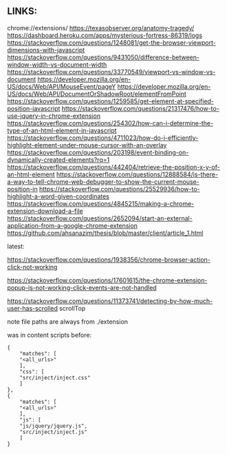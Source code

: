 LINKS:
---------------------------
chrome://extensions/
https://texasobserver.org/anatomy-tragedy/
https://dashboard.heroku.com/apps/mysterious-fortress-86319/logs
https://stackoverflow.com/questions/1248081/get-the-browser-viewport-dimensions-with-javascript
https://stackoverflow.com/questions/9431050/difference-between-window-width-vs-document-width
https://stackoverflow.com/questions/33770549/viewport-vs-window-vs-document
https://developer.mozilla.org/en-US/docs/Web/API/MouseEvent/pageY
https://developer.mozilla.org/en-US/docs/Web/API/DocumentOrShadowRoot/elementFromPoint
https://stackoverflow.com/questions/1259585/get-element-at-specified-position-javascript
https://stackoverflow.com/questions/21317476/how-to-use-jquery-in-chrome-extension
https://stackoverflow.com/questions/254302/how-can-i-determine-the-type-of-an-html-element-in-javascript
https://stackoverflow.com/questions/4711023/how-do-i-efficiently-highlight-element-under-mouse-cursor-with-an-overlay
https://stackoverflow.com/questions/203198/event-binding-on-dynamically-created-elements?rq=1
https://stackoverflow.com/questions/442404/retrieve-the-position-x-y-of-an-html-element
https://stackoverflow.com/questions/12888584/is-there-a-way-to-tell-chrome-web-debugger-to-show-the-current-mouse-position-in
https://stackoverflow.com/questions/25529936/how-to-highlight-a-word-given-coordinates
https://stackoverflow.com/questions/4845215/making-a-chrome-extension-download-a-file
https://stackoverflow.com/questions/2652094/start-an-external-application-from-a-google-chrome-extension
https://github.com/ahsanazim/thesis/blob/master/client/article_1.html

latest:

https://stackoverflow.com/questions/1938356/chrome-browser-action-click-not-working

https://stackoverflow.com/questions/17601615/the-chrome-extension-popup-is-not-working-click-events-are-not-handled

https://stackoverflow.com/questions/11373741/detecting-by-how-much-user-has-scrolled scrollTop


note file paths are always from ./extension



was in content scripts before:
```
{
    "matches": [
    "<all_urls>"
    ],
    "css": [
    "src/inject/inject.css"
    ]
},
{
    "matches": [
    "<all_urls>"
    ],
    "js": [
    "js/jquery/jquery.js",
    "src/inject/inject.js"
    ]
}
```